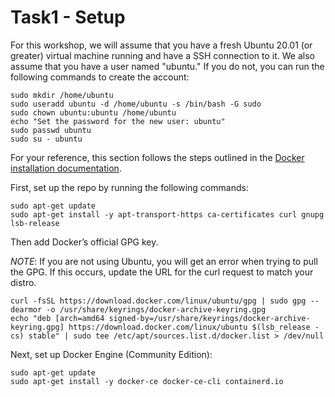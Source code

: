 # Task1 - Setup

For this workshop, we will assume that you have a fresh Ubuntu 20.01 (or greater) virtual machine running and have a SSH connection to it. We also assume that you have a user named "ubuntu." If you do not, you can run the following commands to create the account:

```
sudo mkdir /home/ubuntu
sudo useradd ubuntu -d /home/ubuntu -s /bin/bash -G sudo
sudo chown ubuntu:ubuntu /home/ubuntu
echo "Set the password for the new user: ubuntu"
sudo passwd ubuntu
sudo su - ubuntu
```

For your reference, this section follows the steps outlined in the [Docker installation documentation](https://docs.docker.com/engine/install/ubuntu/#installation-methods).

First, set up the repo by running the following commands:

```
sudo apt-get update
sudo apt-get install -y apt-transport-https ca-certificates curl gnupg lsb-release
```

Then add Docker’s official GPG key. 

*NOTE*: If you are not using Ubuntu, you will get an error when trying to pull the GPG. If this occurs, update the URL for the curl request to match your distro.

```
curl -fsSL https://download.docker.com/linux/ubuntu/gpg | sudo gpg --dearmor -o /usr/share/keyrings/docker-archive-keyring.gpg
echo "deb [arch=amd64 signed-by=/usr/share/keyrings/docker-archive-keyring.gpg] https://download.docker.com/linux/ubuntu $(lsb_release -cs) stable" | sudo tee /etc/apt/sources.list.d/docker.list > /dev/null

```

Next, set up Docker Engine (Community Edition):

```
sudo apt-get update
sudo apt-get install -y docker-ce docker-ce-cli containerd.io

```
